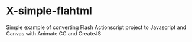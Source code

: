 # X-simple-flahtml
Simple example of converting Flash Actionscript project to Javascript and Canvas with Animate CC and CreateJS
